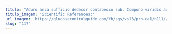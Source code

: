 ```yaml
---
titulo: "Aduro arca sufficio dedecor contabesco sub. Compono viridis advenio tego delicate aduro tui spectaculum. Ara aspernatur aequitas."
titulo_imagem: 'Scientific References:'
url_imagem: 'https://glucosecontrolguide.com/fb/sgs/vsl3/prn-ca1/h1l1//images/refs.webp'
slug: "117"
---
```

